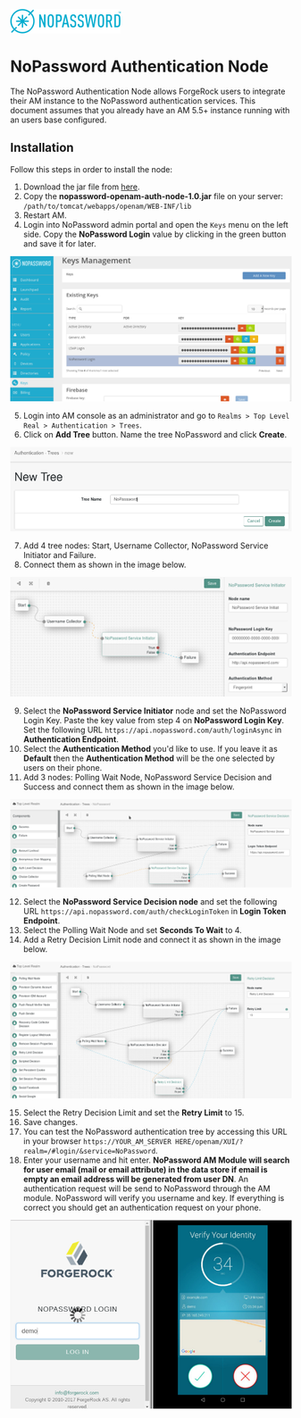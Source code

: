 ![image alt text](/images/nopassword_logo.png)

# NoPassword Authentication Node

The NoPassword Authentication Node allows ForgeRock users to integrate their AM instance to the NoPassword authentication services.
This document assumes that you already have an AM 5.5+ instance running with an users base configured.

## Installation

Follow this steps in order to install the node:

1. Download the jar file from [here](https://github.com/NoPasswordRepo/NoPasswordOpenAMAuthNode/blob/master/target/nopassword-openam-auth-node-1.0.zip).
2. Copy the **nopassword-openam-auth-node-1.0.jar** file on your server: `/path/to/tomcat/webapps/openam/WEB-INF/lib`
3. Restart AM.
4. Login into NoPassword admin portal and open the `Keys` menu on the left side. Copy the **NoPassword Login** value by clicking in the green button and save it for later.

![image alt text](/images/nopassword_login_key.png)

5. Login into AM console as an administrator and go to `Realms > Top Level Real > Authentication > Trees`.
6. Click on **Add Tree** button. Name the tree NoPassword and click **Create**.

![image](/images/add_tree.png)

7. Add 4 tree nodes: Start, Username Collector, NoPassword Service Initiator and Failure.
8. Connect them as shown in the image below.

![image](/images/tree_1.png)

9. Select the **NoPassword Service Initiator** node and set the NoPassword Login Key. Paste the key value from step 4 on **NoPassword Login Key**. Set the following URL `https://api.nopassword.com/auth/loginAsync` in **Authentication Endpoint**.
10. Select the **Authentication Method** you'd like to use. If you leave it as **Default** then the **Authentication Method** will be the one selected by users on their phone.
11. Add 3 nodes: Polling Wait Node, NoPassword Service Decision and Success and connect them as shown in the image below.

![image](/images/tree_2.png)

12. Select the **NoPassword Service Decision node** and set the following URL `https://api.nopassword.com/auth/checkLoginToken` in **Login Token Endpoint**.
13. Select the Polling Wait Node and set **Seconds To Wait** to 4.
14. Add a Retry Decision Limit node and connect it as shown in the image below.

![image](/images/tree_3.png)

15. Select the Retry Decision Limit and set the **Retry Limit** to 15.
16. Save changes.
17. You can test the NoPassword authentication tree by accessing this URL in your browser `https://YOUR_AM_SERVER HERE/openam/XUI/?realm=/#login/&service=NoPassword`.</br>
18. Enter your username and hit enter. **NoPassword AM Module will search for user email (mail or email attribute) in the data store if email is empty an email address will be generated from user DN**. An authentication request will be send to NoPassword through the AM module. NoPassword will verify you username and key. If everything is correct you should get an authentication request on your phone.

![image](/images/demo_auth.png)
